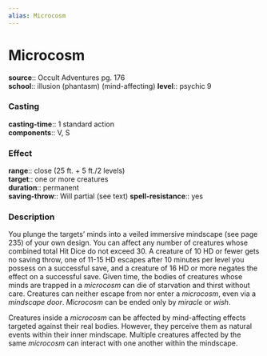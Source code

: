 ```yaml
---
alias: Microcosm
---
```


# Microcosm 

**source**:: Occult Adventures pg. 176  
**school**:: illusion (phantasm) (mind-affecting)
**level**:: psychic 9

### Casting 

**casting-time**:: 1 standard action  
**components**:: V, S

### Effect 

**range**:: close (25 ft. + 5 ft./2 levels)  
**target**:: one or more creatures  
**duration**:: permanent  
**saving-throw**:: Will partial (see text)
**spell-resistance**:: yes

### Description 

You plunge the targets’ minds into a veiled immersive mindscape (see page 235) of your own design. You can affect any number of creatures whose combined total Hit Dice do not exceed 30. A creature of 10 HD or fewer gets no saving throw, one of 11-15 HD escapes after 10 minutes per level you possess on a successful save, and a creature of 16 HD or more negates the effect on a successful save. Given time, the bodies of creatures whose minds are trapped in a *microcosm* can die of starvation and thirst without care. Creatures can neither escape from nor enter a *microcosm*, even via a *mindscape door*. *Microcosm* can be ended only by *miracle* or *wish*.  
  
Creatures inside a *microcosm* can be affected by mind-affecting effects targeted against their real bodies. However, they perceive them as natural events within their inner mindscape. Multiple creatures affected by the same *microcosm* can interact with one another within the mindscape.
